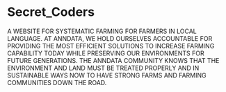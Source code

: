 # Secret_Coders
A WEBSITE FOR SYSTEMATIC FARMING FOR FARMERS IN LOCAL LANGUAGE. AT ANNDATA, WE HOLD OURSELVES ACCOUNTABLE FOR PROVIDING THE MOST EFFICIENT SOLUTIONS TO INCREASE FARMING CAPABILITY TODAY WHILE PRESERVING OUR ENVIRONMENTS FOR FUTURE GENERATIONS. THE ANNDATA COMMUNITY KNOWS THAT THE ENVIRONMENT AND LAND MUST BE TREATED PROPERLY AND IN SUSTAINABLE WAYS NOW TO HAVE STRONG FARMS AND FARMING COMMUNITIES DOWN THE ROAD.
